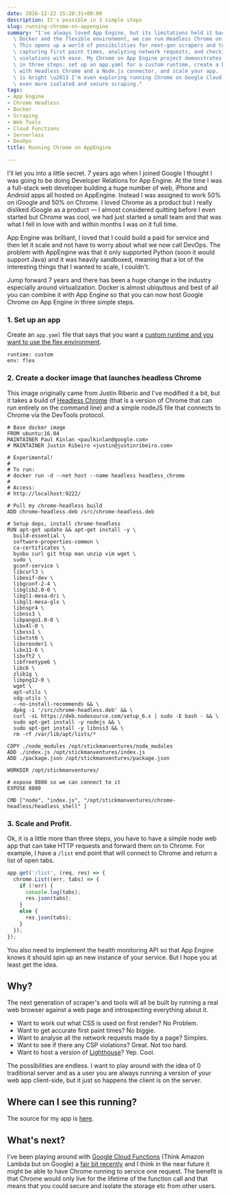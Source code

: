 ```yaml
---
date: 2016-12-22 15:20:31+00:00
description: It's possible in 3 simple steps
slug: running-chrome-on-appengine
summary: "I've always loved App Engine, but its limitations held it back. Now, with\
  \ Docker and the flexible environment, we can run Headless Chrome on App Engine!\
  \ This opens up a world of possibilities for next-gen scrapers and tools. Imagine\
  \ capturing first paint times, analyzing network requests, and checking for CSP\
  \ violations with ease. My Chrome on App Engine project demonstrates how to do this\
  \ in three steps: set up an app.yaml for a custom runtime, create a Docker image\
  \ with Headless Chrome and a Node.js connector, and scale your app.  The future\
  \ is bright \u2013 I'm even exploring running Chrome on Google Cloud Functions for\
  \ even more isolated and secure scraping."
tags:
- App Engine
- Chrome Headless
- Docker
- Scraping
- Web Tools
- Cloud Functions
- Serverless
- DevOps
title: Running Chrome on AppEngine

---
```


I'll let you into a little secret. 7 years ago when I joined Google I thought I
was going to be doing Developer Relations for App Engine. At the time I was a
full-stack web developer building a huge number of web, iPhone and Android apps
all hosted on AppEngine. Instead I was assigned to work 50% on iGoogle and 50%
on Chrome. I loved Chrome as a product but I really disliked iGoogle as a
product &mdash; I almost considered quitting before I even started but Chrome
was cool, we had just started a small team and that was what I fell in love
with and within months I was on it full time.

App Engine was brilliant, I loved that I could build a paid for service and then
let it scale and not have to worry about what we now call DevOps. The problem
with AppEngine was that it only supported Python (soon it would support Java)
and it was heavily sandboxed, meaning that a lot of the interesting things that
I wanted to scale, I couldn't.

Jump forward 7 years and there has been a huge change in the industry especially
around virtualization. Docker is almost ubiquitous and best of all you can 
combine it with App Engine so that you can now host Google Chrome on App Engine
in three simple steps.

### 1. Set up an app

Create an `app.yaml` file that says that you want a [custom runtime and you want
to use the flex environment](https://cloud.google.com/appengine/docs/flexible/custom-runtimes/).

```
runtime: custom
env: flex
```

### 2. Create a docker image that launches headless Chrome

This image originally came from Justin Riberio and I've modified it a bit, but
it takes a build of [Headless
Chrome](https://chromium.googlesource.com/chromium/src/+/lkgr/headless/README.md)
(that is a version of Chrome that can run entirely on the command line) and a
simple nodeJS file that connects to Chrome via the DevTools protocol.

```
# Base docker image
FROM ubuntu:16.04
MAINTAINER Paul Kinlan <paulkinlan@google.com>
# MAINTAINER Justin Ribeiro <justin@justinribeiro.com>

# Experimental! 
#
# To run:
# docker run -d --net host --name headless headless_chrome
# 
# Access:
# http://localhost:9222/

# Pull my chrome-headless build
ADD chrome-headless.deb /src/chrome-headless.deb

# Setup deps, install chrome-headless
RUN apt-get update && apt-get install -y \
  build-essential \
  software-properties-common \
  ca-certificates \
  byobu curl git htop man unzip vim wget \
  sudo \
  gconf-service \
  libcurl3 \
  libexif-dev \
  libgconf-2-4 \
  libglib2.0-0 \ 
  libgl1-mesa-dri \
  libgl1-mesa-glx \
  libnspr4 \
  libnss3 \
  libpango1.0-0 \
  libv4l-0 \
  libxss1 \
  libxtst6 \
  libxrender1 \ 
  libx11-6 \ 
  libxft2 \ 
  libfreetype6 \ 
  libc6 \ 
  zlib1g \ 
  libpng12-0 \
  wget \
  apt-utils \
  xdg-utils \
  --no-install-recommends && \
  dpkg -i '/src/chrome-headless.deb' && \
  curl -sL https://deb.nodesource.com/setup_6.x | sudo -E bash - && \
  sudo apt-get install -y nodejs && \
  sudo apt-get install -y libnss3 && \
  rm -rf /var/lib/apt/lists/*

COPY ./node_modules /opt/stickmanventures/node_modules
ADD ./index.js /opt/stickmanventures/index.js
ADD ./package.json /opt/stickmanventures/package.json

WORKDIR /opt/stickmanventures/

# expose 8080 so we can connect to it
EXPOSE 8080

CMD ["node", "index.js", "/opt/stickmanventures/chrome-headless/headless_shell" ]
```

### 3. Scale and Profit.

Ok, it is a little more than three steps, you have to have a simple node web app
that can take HTTP requests and forward them on to Chrome. For example, I have
a `/list` end point that will connect to Chrome and return a list of open tabs.

```javascript
app.get('/list', (req, res) => {
  chrome.List((err, tabs) => {
    if (!err) {
      console.log(tabs);
      res.json(tabs);
    }
    else {
      res.json(tabs);
    }
  });
});
```

You also need to implement the health monitoring API so that App Engine knows
it should spin up an new instance of your service. But I hope you at least
get the idea.

## Why?

The next generation of scraper's and tools will all be built by running a real 
web browser against a web page and introspecting everything about it.

* Want to work out what CSS is used on first render? No Problem.
* Want to get accurate first paint times? No biggie.
* Want to analyse all the network requests made by a page? Simples.
* Want to see if there any CSP violations? Great. Not too hard.
* Want to host a version of [Lighthouse](https://github.com/GoogleChrome/lighthouse)? Yep. Cool.

The possibilities are endless. I want to play around with the idea of 0
traditional server and as a user you are always running a version of your web
app client-side, but it just so happens the client is on the server.

## Where can I see this running?

The source for my app is [here](https://github.com/PaulKinlan/chromeonhome/).

## What's next?

I've been playing around with [Google Cloud
Functions](https://cloud.google.com/functions/docs/) (Think Amazon Lambda but on
Google) a [fair bit
recently](https://github.com/PaulKinlan/pushit/tree/master/cloud-functions) and
I think in the near future it might be able to have Chrome running to service
one request. The benefit is that Chrome would only live for the lifetime of the
function call and that means that you could secure and isolate the storage
etc from other users.